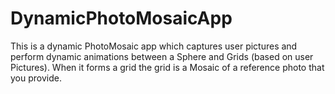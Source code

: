 # DynamicPhotoMosaicApp
This is a dynamic PhotoMosaic app which captures user pictures and perform dynamic animations between a Sphere and Grids (based on user Pictures). When it forms a grid the grid is a Mosaic of a reference photo that you provide.
